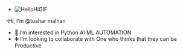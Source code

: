 - ![HelloHiGIF](https://user-images.githubusercontent.com/66706496/152694794-a899eb80-f6e9-4978-9298-b5740d1df342.gif)

-Hi, I’m @tushar malhan
- 👀 I’m interested in Python AI ML AUTOMATION
- ➕ I’m looking to collaborate with One who thinks that they can be Productive

<!---
tushar2malhan/tushar2malhan is a ✨ special ✨ repository because its `README.md` (this file) appears on your GitHub profile.
You can click the Preview link to take a look at your changes.
--->
